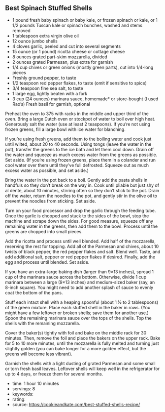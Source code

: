 Best Spinach Stuffed Shells
-----

- 1 pound fresh baby spinach or baby kale, or frozen spinach or kale, or 1 1/2 pounds Tuscan kale or spinach bunches, washed and stems removed
- 1 tablespoon extra virgin olive oil
- 12 ounce jumbo shells
- 4 cloves garlic, peeled and cut into several segments 
- 15 ounce (or 1 pound) ricotta cheese or cottage cheese
- 8 ounces grated part-skim mozzarella, divided
- 2 ounces grated Parmesan, plus extra for garnish 
- 1/4 cup chives or green onions (mostly green parts), cut into 1/4-long pieces 
- Freshly ground pepper, to taste
- 1/2 teaspoon red pepper flakes, to taste (omit if sensitive to spice)
- 3/4 teaspoon fine sea salt, to taste
- 1 large egg, lightly beaten with a fork
- 3 cup (24 ounces) marinara sauce, homemade* or store-bought (I used Rao’s)
Fresh basil for garnish, optional

Preheat the oven to 375 with racks in the middle and upper third of the oven. Bring a large Dutch oven or stockpot of water to boil over high heat. Generously salt the water (use at least 2 teaspoons). If you’re not using frozen greens, fill a large bowl with ice water for blanching.

If you’re using fresh greens, add them to the boiling water and cook just until wilted, about 20 to 40 seconds. Using tongs (leave the water in the pot), transfer the greens to the ice bath and let them cool down. Drain off the water and squeeze as much excess water from the greens as possible. Set aside. (If you’re using frozen greens, place them in a colander and run cool water over them until they’ve full defrosted. Squeeze out as much excess water as possible, and set aside.)

Bring the water in the pot back to a boil. Gently add the pasta shells in handfuls so they don’t break on the way in. Cook until pliable but just shy of al dente, about 10 minutes, stirring often so they don’t stick to the pot. Drain off the water, return the noodles to the pot, and gently stir in the olive oil to prevent the noodles from sticking. Set aside.

Turn on your food processor and drop the garlic through the feeding tube. Once the garlic is chopped and stuck to the sides of the bowl, stop the machine and scrape down the sides. For good measure, squeeze off any remaining water in the greens, then add them to the bowl. Process until the greens are chopped into small pieces.

Add the ricotta and process until well blended. Add half of the mozzarella, reserving the rest for topping. Add all of the Parmesan and chives, about 10 twists of black pepper, the red pepper flakes and salt. Blend well. Taste, and add additional salt, pepper or red pepper flakes if desired. Finally, add the egg and process until blended. Set aside.

If you have an extra-large baking dish (larger than 9×13 inches), spread 1 cup of the marinara sauce across the bottom. Otherwise, divide 1 cup marinara between a large (9×13 inches) and medium-sized baker (say, an 8-inch square). You might need to add another splash of sauce to evenly coat the bottom of the pans.

Stuff each intact shell with a heaping spoonful (about 1 ½ to 2 tablespoons) of the green mixture. Place each stuffed shell in the baker in rows. (You might have a few leftover or broken shells; save them for another use.) Spoon the remaining marinara sauce over the tops of the shells. Top the shells with the remaining mozzarella.

Cover the baker(s) tightly with foil and bake on the middle rack for 30 minutes. Then, remove the foil and place the bakers on the upper rack. Bake for 5 to 10 more minutes, until the mozzarella is fully melted and turning just slightly golden (you can bake longer for a more golden effect, but the greens will become less vibrant).

Garnish the shells with a light dusting of grated Parmesan and some small or torn fresh basil leaves. Leftover shells will keep well in the refrigerator for up to 4 days, or freeze them for several months.

- time: 1 hour 10 minutes
- servings: 8
- keywords:
- rating:
- source: https://cookieandkate.com/best-stuffed-shells-recipe/
